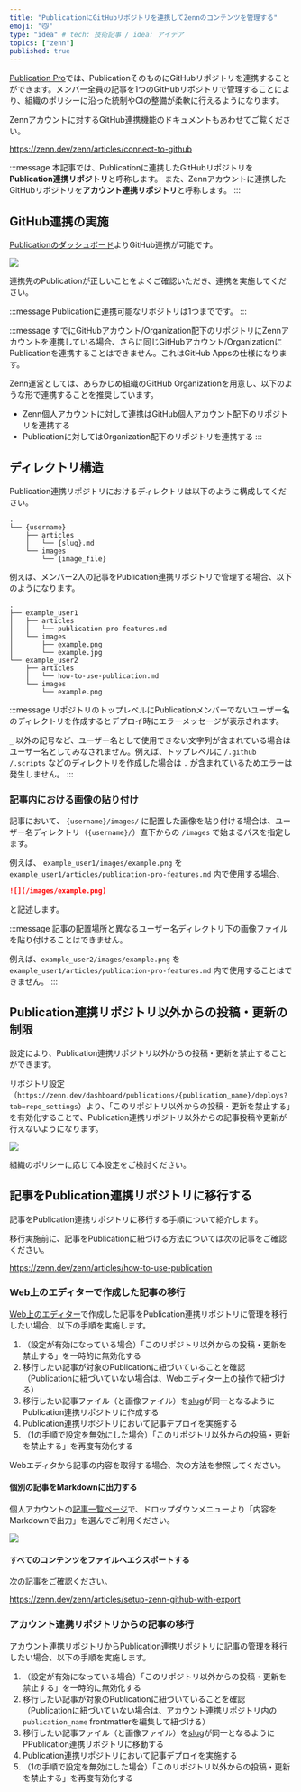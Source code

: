 ```yaml
---
title: "PublicationにGitHubリポジトリを連携してZennのコンテンツを管理する"
emoji: "😼"
type: "idea" # tech: 技術記事 / idea: アイデア
topics: ["zenn"]
published: true
---
```


[Publication Pro](https://zenn.dev/zenn/articles/publication-pro-features)では、PublicationそのものにGitHubリポジトリを連携することができます。メンバー全員の記事を1つのGitHubリポジトリで管理することにより、組織のポリシーに沿った統制やCIの整備が柔軟に行えるようになります。

Zennアカウントに対するGitHub連携機能のドキュメントもあわせてご覧ください。

https://zenn.dev/zenn/articles/connect-to-github

:::message
本記事では、Publicationに連携したGitHubリポジトリを**Publication連携リポジトリ**と呼称します。
また、Zennアカウントに連携したGitHubリポジトリを**アカウント連携リポジトリ**と呼称します。
:::

## GitHub連携の実施

[Publicationのダッシュボード](https://zenn.dev/dashboard/publications)よりGitHub連携が可能です。

![](/images/articles/publication-pro-features/publication-github-connect.png)

連携先のPublicationが正しいことをよくご確認いただき、連携を実施してください。

:::message
Publicationに連携可能なリポジトリは1つまでです。
:::

:::message
すでにGitHubアカウント/Organization配下のリポジトリにZennアカウントを連携している場合、さらに同じGitHubアカウント/OrganizationにPublicationを連携することはできません。これはGitHub Appsの仕様になります。

Zenn運営としては、あらかじめ組織のGitHub Organizationを用意し、以下のような形で連携することを推奨しています。

- Zenn個人アカウントに対して連携はGitHub個人アカウント配下のリポジトリを連携する
- Publicationに対してはOrganization配下のリポジトリを連携する
:::

## ディレクトリ構造

Publication連携リポジトリにおけるディレクトリは以下のように構成してください。

```tree
.
└── {username}
    ├── articles
    │   └── {slug}.md
    └── images
        └── {image_file}
```

例えば、メンバー2人の記事をPublication連携リポジトリで管理する場合、以下のようになります。

```tree
.
├── example_user1
│   ├── articles
│   │   └── publication-pro-features.md
│   └── images
│       ├── example.png
│       └── example.jpg
└── example_user2
    ├── articles
    │   └── how-to-use-publication.md
    └── images
        └── example.png
```

:::message
リポジトリのトップレベルにPublicationメンバーでないユーザー名のディレクトリを作成するとデプロイ時にエラーメッセージが表示されます。

`_` 以外の記号など、ユーザー名として使用できない文字列が含まれている場合はユーザー名としてみなされません。例えば、トップレベルに `/.github` `/.scripts` などのディレクトリを作成した場合は `.` が含まれているためエラーは発生しません。
:::

### 記事内における画像の貼り付け

記事において、 `{username}/images/` に配置した画像を貼り付ける場合は、ユーザー名ディレクトリ（`{username}/`）直下からの `/images` で始まるパスを指定します。

例えば、 `example_user1/images/example.png` を `example_user1/articles/publication-pro-features.md` 内で使用する場合、

```md
![](/images/example.png)
```

と記述します。

:::message
記事の配置場所と異なるユーザー名ディレクトリ下の画像ファイルを貼り付けることはできません。

例えば、`example_user2/images/example.png` を `example_user1/articles/publication-pro-features.md` 内で使用することはできません。
:::

## Publication連携リポジトリ以外からの投稿・更新の制限

設定により、Publication連携リポジトリ以外からの投稿・更新を禁止することができます。

リポジトリ設定（`https://zenn.dev/dashboard/publications/{publication_name}/deploys?tab=repo_settings`）より、「このリポジトリ以外からの投稿・更新を禁止する」を有効化することで、Publication連携リポジトリ以外からの記事投稿や更新が行えないようになります。

![](/images/articles/publication-pro-features/publication-github-repository-enforced.png)

組織のポリシーに応じて本設定をご検討ください。

## 記事をPublication連携リポジトリに移行する

記事をPublication連携リポジトリに移行する手順について紹介します。

移行実施前に、記事をPublicationに紐づける方法については次の記事をご確認ください。

https://zenn.dev/zenn/articles/how-to-use-publication

### Web上のエディターで作成した記事の移行

[Web上のエディター](https://zenn.dev/zenn/articles/editor-guide)で作成した記事をPublication連携リポジトリに管理を移行したい場合、以下の手順を実施します。

1. （設定が有効になっている場合）「このリポジトリ以外からの投稿・更新を禁止する」を一時的に無効化する
2. 移行したい記事が対象のPublicationに紐づいていることを確認（Publicationに紐づいていない場合は、Webエディター上の操作で紐づける）
3. 移行したい記事ファイル（と画像ファイル）を[slug](https://zenn.dev/zenn/articles/what-is-slug)が同一となるようにPublication連携リポジトリに作成する
4. Publication連携リポジトリにおいて記事デプロイを実施する
5. （1の手順で設定を無効にした場合）「このリポジトリ以外からの投稿・更新を禁止する」を再度有効化する

Webエディタから記事の内容を取得する場合、次の方法を参照してください。

#### 個別の記事をMarkdownに出力する

個人アカウントの[記事一覧ページ](https://zenn.dev/dashboard/articles)で、ドロップダウンメニューより「内容をMarkdownで出力」を選んでご利用ください。

![](/images/connect-to-github-publication/2024-12-23-17-56-00.png)

#### すべてのコンテンツをファイルへエクスポートする

次の記事をご確認ください。

https://zenn.dev/zenn/articles/setup-zenn-github-with-export

### アカウント連携リポジトリからの記事の移行

アカウント連携リポジトリからPublication連携リポジトリに記事の管理を移行したい場合、以下の手順を実施します。

1. （設定が有効になっている場合）「このリポジトリ以外からの投稿・更新を禁止する」を一時的に無効化する
2. 移行したい記事が対象のPublicationに紐づいていることを確認（Publicationに紐づいていない場合は、アカウント連携リポジトリ内の `publication_name` frontmatterを編集して紐づける）
3. 移行したい記事ファイル（と画像ファイル）を[slug](https://zenn.dev/zenn/articles/what-is-slug)が同一となるようにPPublication連携リポジトリに移動する
4. Publication連携リポジトリにおいて記事デプロイを実施する
5. （1の手順で設定を無効にした場合）「このリポジトリ以外からの投稿・更新を禁止する」を再度有効化する
